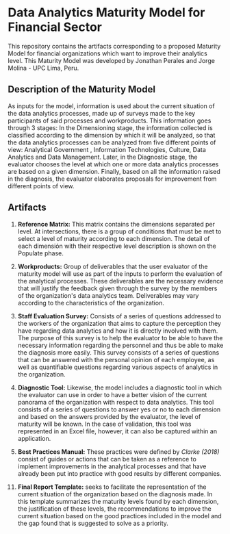 # Data Analytics Maturity Model for Financial Sector
This repository contains the artifacts corresponding to a proposed Maturity Model for financial organizations which want to improve their analytics level. This Maturity Model was developed by Jonathan Perales and Jorge Molina - UPC Lima, Peru.

## Description of the Maturity Model

As inputs for the model, information is used about the current situation of the data analytics processes, made up of surveys made to the key participants of said processes and workproducts.
This information goes through 3 stages: In the Dimensioning stage, the information collected is classified according to the dimension by which it will be analyzed, so that the data analytics processes can be analyzed from five different points of view: Analytical Government , Information Technologies, Culture, Data Analytics and Data Management. Later, in the Diagnostic stage, the evaluator chooses the level at which one or more data analytics processes are based on a given dimension. Finally, based on all the information raised in the diagnosis, the evaluator elaborates proposals for improvement from different points of view. 

## Artifacts

1. **Reference Matrix:** This matrix contains the dimensions separated per level. At intersections, there is a group of conditions that must be met to select a level of maturity according to each dimension. The detail of each dimensión with their respective level description is shown on the Populate phase.

2. **Workproducts:** Group of deliverables that the user evaluator of the maturity model will use as part of the inputs to perform the evaluation of the analytical processes. These deliverables are the necessary evidence that will justify the feedback given through the survey by the members of the organization's data analytics team. Deliverables may vary according to the characteristics of the organization.

3. **Staff Evaluation Survey:** Consists of a series of questions addressed to the workers of the organization that aims to capture the perception they have regarding data analytics and how it is directly involved with them. The purpose of this survey is to help the evaluator to be able to have the necessary information regarding the personnel and thus be able to make the diagnosis more easily. This survey consists of a series of questions that can be answered with the personal opinion of each employee, as well as quantifiable questions regarding various aspects of analytics in the organization.

4. **Diagnostic Tool:** Likewise, the model includes a diagnostic tool in which the evaluator can use in order to have a better vision of the current panorama of the organization with respect to data analytics. This tool consists of a series of questions to answer yes or no to each dimension and based on the answers provided by the evaluator, the level of maturity will be known. In the case of validation, this tool was represented in an Excel file, however, it can also be captured within an application.

5. **Best Practices Manual:** These practices were defined by *Clarke (2018)* consist of guides or actions that can be taken as a reference to implement improvements in the analytical processes and that have already been put into practice with good results by different companies.

11)	**Final Report Template:** seeks to facilitate the representation of the current situation of the organization based on the diagnosis made. In this template summarizes the maturity levels found by each dimension, the justification of these levels, the recommendations to improve the current situation based on the good practices included in the model and the gap found that is suggested to solve as a priority. 
